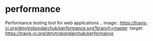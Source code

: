 performance
===========
Performance testing tool for web applications
.. image:: https://travis-ci.org/dmytrobondarchuk/performance.svg?branch=master
    :target: https://travis-ci.org/dmytrobondarchuk/performance

